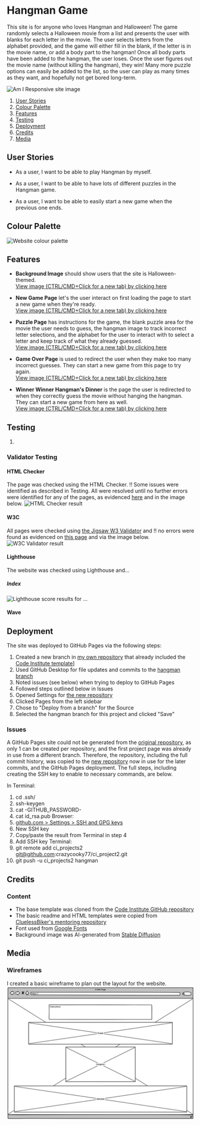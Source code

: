 # Hangman Game

This site is for anyone who loves Hangman and Halloween! The game randomly selects a Halloween movie from a list and presents the user with blanks for each letter in the movie. The user selects letters from the alphabet provided, and the game will either fill in the blank, if the letter is in the movie name, or add a body part to the hangman! Once all body parts have been added to the hangman, the user loses. Once the user figures out the movie name (without killing the hangman), they win! Many more puzzle options can easily be added to the list, so the user can play as many times as they want, and hopefully not get bored long-term.

<img src='assets/images/amiresponive.png' alt='Am I Responsive site image'/>

1. [User Stories](#user-stories)
2. [Colour Palette](#colour-palette)
3. [Features](#features)
4. [Testing](#testing)
5. [Deployment](#deployment)
6. [Credits](#credits)
7. [Media](#media)

## User Stories

- As a user, I want to be able to play Hangman by myself.

- As a user, I want to be able to have lots of different puzzles in the Hangman game.

- As a user, I want to be able to easily start a new game when the previous one ends.

## Colour Palette
<img src='' alt='Website colour palette'/>

## Features 

- __Background Image__ should show users that the site is Halloween-themed.\
[View image (CTRL/CMD+Click for a new tab) by clicking here](https://github.com/crazycooky77/ci_project2/blob/hangman/assets/images/logo.png)

- __New Game Page__ let's the user interact on first loading the page to start a new game when they're ready.\
[View image (CTRL/CMD+Click for a new tab) by clicking here](https://github.com/crazycooky77/ci_project2/blob/hangman/assets/images/readme-new-game.png)

- __Puzzle Page__ has instructions for the game, the blank puzzle area for the movie the user needs to guess, the hangman image to track incorrect letter selections, and the alphabet for the user to interact with to select a letter and keep track of what they already guessed.\
[View image (CTRL/CMD+Click for a new tab) by clicking here](https://github.com/crazycooky77/ci_project2/blob/hangman/assets/images/readme-puzzle.png)

- __Game Over Page__ is used to redirect the user when they make too many incorrect guesses. They can start a new game from this page to try again.\
[View image (CTRL/CMD+Click for a new tab) by clicking here](https://github.com/crazycooky77/ci_project2/blob/hangman/assets/images/readme-game-over.png)

- __Winner Winner Hangman's Dinner__ is the page the user is redirected to when they correctly guess the movie without hanging the hangman. They can start a new game from here as well.\
[View image (CTRL/CMD+Click for a new tab) by clicking here](https://github.com/crazycooky77/ci_project2/blob/hangman/assets/images/readme-winner.png)

## Testing 
1. 

### Validator Testing 

#### HTML Checker
The page was checked using the HTML Checker. !! Some issues were identified as described in Testing. All were resolved until no further errors were identified for any of the pages, as evidenced [here](...) and in the image below.
<img src='' alt='HTML Checker result'/>

#### W3C
All pages were checked using [the Jigsaw W3 Validator](https://jigsaw.w3.org/css-validator/#validate_by_uri) and !! no errors were found as evidenced on [this page](...) and via the image below.
<img src='...' alt='W3C Validator result'/>

#### Lighthouse
The website was checked using Lighthouse and...

##### Index
<img src='' alt='Lighthouse score results for ...'/>


#### Wave


## Deployment

The site was deployed to GitHub Pages via the following steps:
1. Created a new branch in [my own repository](https://github.com/crazycooky77/ci_projects) that already included the [Code Institute template](https://github.com/Code-Institute-Org/ci-full-template)]
2. Used GitHub Desktop for file updates and commits to the [hangman branch](https://github.com/crazycooky77/ci_projects/tree/hangman)
3. Noted issues (see below) when trying to deploy to GitHub Pages
4. Followed steps outlined below in Issues
5. Opened Settings for [the new repository](https://github.com/crazycooky77/ci_project2)
6. Clicked Pages from the left sidebar
7. Chose to "Deploy from a branch" for the Source
8. Selected the hangman branch for this project and clicked "Save"

### Issues

A GitHub Pages site could not be generated from the [original repository](https://github.com/crazycooky77/ci_projects/tree/hangman), as only 1 can be created per repository, and the first project page was already in use from a different branch. Therefore, the repository, including the full commit history, was copied to the [new repository](https://github.com/crazycooky77/ci_project2) now in use for the later commits, and the GitHub Pages deployment. The full steps, including creating the SSH key to enable to necessary commands, are below.

In Terminal:
1. cd .ssh/
2. ssh-keygen
3. cat -GITHUB_PASSWORD-
4. cat id_rsa.pub
Browser:
5. [github.com > Settings > SSH and GPG keys](https://github.com/settings/keys)
6. New SSH key
7. Copy/paste the result from Terminal in step 4
8. Add SSH key
Terminal:
9. git remote add ci_projects2 git@github.com:crazycooky77/ci_project2.git
10. git push -u ci_projects2 hangman

## Credits 

### Content 

- The base template was cloned from the [Code Institute GitHub repository](https://github.com/Code-Institute-Org/ci-full-template)
- The basic readme and HTML templates were copied from [CluelessBiker's mentoring repository](https://github.com/CluelessBiker/mentoring/tree/main)
- Font used from [Google Fonts](https://fonts.google.com/specimen/Fredericka+the+Great)
- Background image was AI-generated from [Stable Diffusion](https://github.com/AUTOMATIC1111/stable-diffusion-webui)

## Media

### Wireframes

I created a basic wireframe to plan out the layout for the website. 
<img src='assets/images/readme-wireframe.png' alt='Wireframe image'/>
